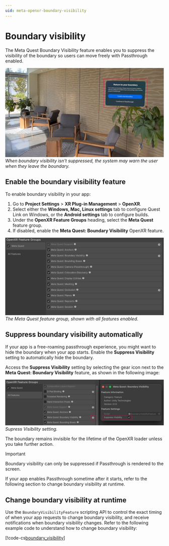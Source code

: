 ```yaml
---
uid: meta-openxr-boundary-visibility
---
```

# Boundary visibility

The Meta Quest Boundary Visibility feature enables you to suppress the visibility of the boundary so users can move freely with Passthrough enabled.

![A Meta Quest 3 screenshot shows a Passthrough image of a room with a system warning displayed. The warning reads, "Return to your boundary"](../images/return-to-boundary.png)<br/>*When boundary visibility isn't suppressed, the system may warn the user when they leave the boundary.*

## Enable the boundary visibility feature

To enable boundary visibility in your app:

1. Go to **Project Settings** > **XR Plug-in Management** > **OpenXR**.
2. Select either the **Windows, Mac, Linux settings** tab to configure Quest Link on Windows, or the **Android settings** tab to configure builds.
3. Under the **OpenXR Feature Groups** heading, select the **Meta Quest** feature group.
4. If disabled, enable the **Meta Quest: Boundary Visibility** OpenXR feature.

![Meta Quest feature group in the Unity Editor](../images/openxr-features-all-landscape.png)<br/>*The Meta Quest feature group, shown with all features enabled.*

<a id="suppress-automatically"/>

## Suppress boundary visibility automatically

If your app is a free-roaming passthrough experience, you might want to hide the boundary when your app starts. Enable the **Suppress Visibility** setting to automatically hide the boundary.

Access the **Suppress Visibility** setting by selecting the gear icon next to the **Meta Quest: Boundary Visibility** feature, as shown in the following image:

![Suppress visibility](../images/boundary-visibility-suppress.png)<br/>*Supress Visibility setting.*

The boundary remains invisible for the lifetime of the OpenXR loader unless you take further action.

> [!IMPORTANT]
> Boundary visibility can only be suppressed if Passthrough is rendered to the screen.
>
> If your app enables Passthrough sometime after it starts, refer to the following section to change boundary visibility at runtime.

## Change boundary visibility at runtime

Use the `BoundaryVisibilityFeature` scripting API to control the exact timing of when your app requests to change boundary visibility, and receive notifications when boundary visibility changes. Refer to the following example code to understand how to change boundary visibility:

[!code-cs[boundary_visibility](../../Tests/Runtime/CodeSamples/BoundaryVisibilitySample.cs#boundary_visibility)]
